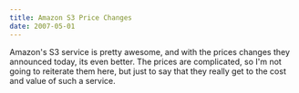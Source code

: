 ```yaml
---
title: Amazon S3 Price Changes
date: 2007-05-01
---
```

Amazon's S3 service is pretty awesome, and with the prices changes they announced today, its even better. The prices are complicated, so I'm not going to reiterate them here, but just to say that they really get to the cost and value of such a service.

